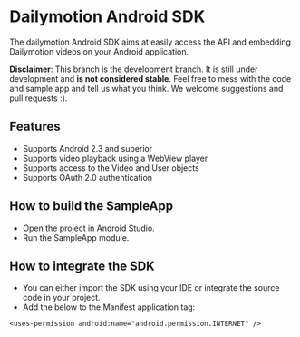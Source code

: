 Dailymotion Android SDK
=======================

The dailymotion Android SDK aims at easily access the API and embedding Dailymotion videos on your Android application. 

**Disclaimer**: This branch is the development branch. It is still under development and **is not considered stable**. Feel free to mess with the code and sample app and tell us what you think. We welcome suggestions and pull requests :).

Features
--------

- Supports Android 2.3 and superior
- Supports video playback using a WebView player
- Supports access to the Video and User objects
- Supports OAuth 2.0 authentication

How to build the SampleApp
----------

- Open the project in Android Studio.
- Run the SampleApp module.

How to integrate the SDK
----------

- You can either import the SDK using your IDE or integrate the source code in your project.
- Add the below to the Manifest application tag:

```
<uses-permission android:name="android.permission.INTERNET" />
```
